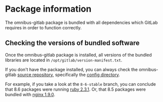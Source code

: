# Package information

The omnibus-gitlab package is bundled with all dependencies which GitLab
requires in order to function correctly.

## Checking the versions of bundled software

Once the omnibus-gitlab package is installed, all versions of the bundled
libraries are  located in `/opt/gitlab/version-manifest.txt`.

If you don't have the package installed, you can always check the omnibus-gitlab
[source repository], specifically the [config directory].

For example, if you take a look at the `8-6-stable` branch, you can conclude that
8.6 packages were running [ruby 2.3.1]. Or, that 8.5 packages were bundled
with [nginx 1.9.0].


[source repository]: https://gitlab.com/gitlab-org/omnibus-gitlab/tree/master
[config directory]: https://gitlab.com/gitlab-org/omnibus-gitlab/tree/master/config
[ruby 2.3.1]: https://gitlab.com/gitlab-org/omnibus-gitlab/blob/8-6-stable/config/projects/gitlab.rb#L48
[nginx 1.9.0]: https://gitlab.com/gitlab-org/omnibus-gitlab/blob/8-5-stable/config/software/nginx.rb#L20
